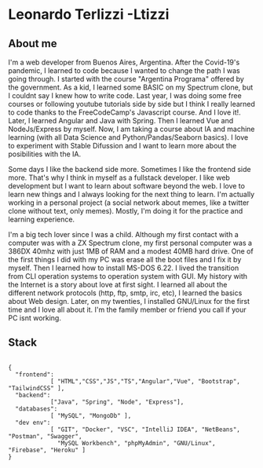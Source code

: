 # Leonardo Terlizzi -Ltizzi

## About me

  I'm a web developer from Buenos Aires, Argentina. After the Covid-19's pandemic, I learned to code because I wanted to change the path I was going through. I started with the course "Argentina Programa" offered by the government. As a kid, I learned some BASIC on my Spectrum clone, but I couldnt say I knew how to write code. Last year, I was doing some free courses or following youtube tutorials side by side but I think I really learned to code thanks to the FreeCodeCamp's Javascript course. And I love it!. Later, I learned Angular and Java with Spring. Then I learned Vue and NodeJs/Express by myself. Now, I am taking a course about IA and machine learning (with all Data Science and Python/Pandas/Seaborn basics). I love to experiment with Stable Difussion and I want to learn more about the posibilities with the IA.

  Some days I like the backend side more. Sometimes I like the frontend side more. That's why I think in myself as a fullstack developer. I like web development but I want to learn about software beyond the web. I love to learn new things and I always looking for the next thing to learn. I'm actually working in a personal project (a social network about memes, like a twitter clone without text, only memes). Mostly, I'm doing it for the practice and learning experience. 

   I'm a big tech lover since I was a child. Although my first contact with a computer was with a ZX Spectrum clone, my first personal computer was a 386DX 40mhz with just 1MB of RAM and a modest 40MB hard drive. One of the first things I did with my PC was erase all the boot files and I fix it by myself. Then I learned how to install MS-DOS 6.22. I lived the transition from CLI operation systems to operation system with GUI. My history with the Internet is a story about love at first sight. I learned all about the different network protocols (http, ftp, smtp, irc, etc), I learned the basics about Web design. Later, on my twenties, I installed GNU/Linux for the first time and I love all about it. I'm the family member or friend you call if your PC isnt working. 

## Stack


```

{
  "frontend":   
            [ "HTML","CSS","JS","TS","Angular","Vue", "Bootstrap", "TailwindCSS" ],            
  "backend":  
            ["Java", "Spring", "Node", "Express"],            
  "databases":   
            [ "MySQL", "MongoDb" ],            
  "dev env":
            [ "GIT", "Docker", "VSC", "IntelliJ IDEA", "NetBeans", "Postman", "Swagger", 
              "MySQL Workbench", "phpMyAdmin", "GNU/Linux", "Firebase", "Heroku" ]           
}            
```


